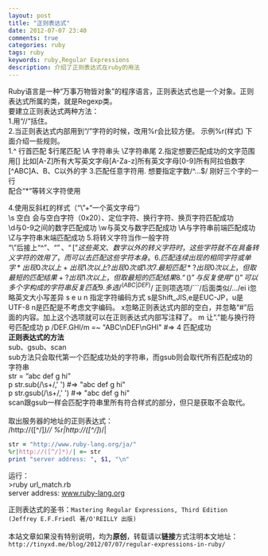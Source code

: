```yaml
---
layout: post
title: "正则表达式"
date: 2012-07-07 23:40
comments: true
categories: ruby
tags: ruby
keywords: ruby,Regular Expressions
description: 介绍了正则表达式在ruby的用法
---
```

Ruby语言是一种“万事万物皆对象”的程序语言，正则表达式也是一个对象。正则表达式所属的类，就是Regexp类。  
要建立正则表达式两种方法：   
1.用“//”括住。    
2.当正则表达式内部用到“/”字符的时候，改用%r会比较方便。 示例%r(样式)
下面介绍一些规则。   
1.^ 行首匹配 $行尾匹配 \A 字符串头 \Z字符串尾   
2.指定想要匹配成功的文字范围用[]   
	比如[A-Z]所有大写英文字母[A-Za-z]所有英文字母[0-9]所有阿拉伯数字[^ABC]A、B、C以外的字   
3.匹配任意字符用.   
	想要指定字数/^…$/ 刚好三个字的一行   
	配合“*”等转义字符使用   
<!--more-->
4.使用反斜杠的样式（“\”+“一个英文字母”）      
	\s 空白 会与空白字符（0x20）、定位字符、换行字符、换页字符匹配成功   
	\d与0-9之间的数字匹配成功
	\w与英文与数字匹配成功
	\A与字符串前端匹配成功
	\Z与字符串末端匹配成功
5.将转义字符当作一般字符   
	“\”后接上“^”、“$”、“[”这些英文、数字以外的转义字符时，这些字符就不在具备转义字符的效用了，而可以去匹配这些字符本身。
6.匹配连续出现的相同字符或单字   
	*出现0次以上
	+出现1次以上
	?出现0次或1次
7.最短匹配   
	*?出现0次以上，但取最短的匹配结果
	+?出现1次以上，但取最短的匹配结果
8.“()”与反复   
	使用“()”可以多个字构成的字符串反复匹配
9.多选
	/^(ABC|DEF)$/
	正则项选项/```/后面类似/.../ei
	i忽略英文大小写差异
	s e u n 指定字符编码方式 s是Shift_JIS,e是EUC-JP，u是UTF-8 n是匹配是不考虑文字编码。
	x忽略正则表达式内部的空白，并忽略“#”后面的内容。加上这个选项就可以在正则表达式内部写注释了。
	m 让“.”能与换行符号匹配成功
	p /DEF.GHI/m =~ "ABC\nDEF\nGHI" #=> 4 匹配成功
<br />
**正则表达式的方法**    
sub、gsub、scan    
sub方法只会取代第一个匹配成功处的字符串，而gsub则会取代所有匹配成功的字符串    
	str = “abc def g hi”    
	p str.sub(/\s+/,' ') #=> "abc def g hi"   
	p str.gsub(/\s+/,' ') #=> "abc def g hi"   
scan跟gsub一样会匹配字符串里所有符合样式的部分，但只是获取不会取代。    
<br />
取出服务器的地址的正则表达式：    
	/http:\/\/([^\/]*)\// %r|http://([^/]*)/|   
``` ruby url_match.rb
str = "http://www.ruby-lang.org/ja/"   
%r|http://([^/]*)/| =~ str   
print "server address: ", $1, "\n"   
```  
运行：    
	>ruby url_match.rb   
	server address: www.ruby-lang.org

正则表达式的圣书：`Mastering Regular Expressions, Third Edition (Jeffrey E.F.Friedl 著/O'REILLY 出版) `   
<br />
本站文章如果没有特别说明，均为**原创**，转载请以**链接**方式注明本文地址：`http://tinyxd.me/blog/2012/07/07/regular-expressions-in-ruby/`